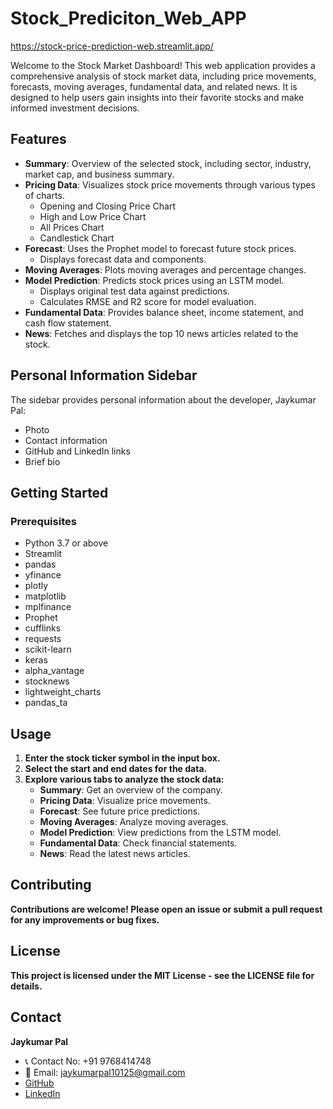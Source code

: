 # Stock_Prediciton_Web_APP

https://stock-price-prediction-web.streamlit.app/

Welcome to the Stock Market Dashboard! This web application provides a comprehensive analysis of stock market data, including price movements, forecasts, moving averages, fundamental data, and related news. It is designed to help users gain insights into their favorite stocks and make informed investment decisions.

## Features

- **Summary**: Overview of the selected stock, including sector, industry, market cap, and business summary.
- **Pricing Data**: Visualizes stock price movements through various types of charts.
  - Opening and Closing Price Chart
  - High and Low Price Chart
  - All Prices Chart
  - Candlestick Chart
- **Forecast**: Uses the Prophet model to forecast future stock prices.
  - Displays forecast data and components.
- **Moving Averages**: Plots moving averages and percentage changes.
- **Model Prediction**: Predicts stock prices using an LSTM model.
  - Displays original test data against predictions.
  - Calculates RMSE and R2 score for model evaluation.
- **Fundamental Data**: Provides balance sheet, income statement, and cash flow statement.
- **News**: Fetches and displays the top 10 news articles related to the stock.

## Personal Information Sidebar

The sidebar provides personal information about the developer, Jaykumar Pal:
- Photo
- Contact information
- GitHub and LinkedIn links
- Brief bio

## Getting Started

### Prerequisites

- Python 3.7 or above
- Streamlit
- pandas
- yfinance
- plotly
- matplotlib
- mplfinance
- Prophet
- cufflinks
- requests
- scikit-learn
- keras
- alpha_vantage
- stocknews
- lightweight_charts
- pandas_ta

## Usage

1. **Enter the stock ticker symbol in the input box.**
2. **Select the start and end dates for the data.**
3. **Explore various tabs to analyze the stock data:**
   - **Summary**: Get an overview of the company.
   - **Pricing Data**: Visualize price movements.
   - **Forecast**: See future price predictions.
   - **Moving Averages**: Analyze moving averages.
   - **Model Prediction**: View predictions from the LSTM model.
   - **Fundamental Data**: Check financial statements.
   - **News**: Read the latest news articles.

## Contributing

**Contributions are welcome! Please open an issue or submit a pull request for any improvements or bug fixes.**

## License

**This project is licensed under the MIT License - see the LICENSE file for details.**

## Contact

**Jaykumar Pal**
- 📞 Contact No: +91 9768414748
- 📧 Email: jaykumarpal10125@gmail.com
- [GitHub](https://github.com/JayKumarPal0108)
- [LinkedIn](https://www.linkedin.com/in/jay-kumar-pal-3a7522248/)

